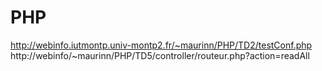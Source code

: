 # PHP
http://webinfo.iutmontp.univ-montp2.fr/~maurinn/PHP/TD2/testConf.php
http://webinfo/~maurinn/PHP/TD5/controller/routeur.php?action=readAll
